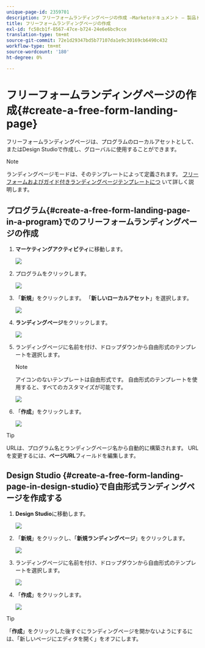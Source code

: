 ```yaml
---
unique-page-id: 2359701
description: フリーフォームランディングページの作成 —Marketoドキュメント — 製品ドキュメント
title: フリーフォームランディングページの作成
exl-id: fc58cb1f-8567-47ce-b724-24e6e6bc9cce
translation-type: tm+mt
source-git-commit: 72e1d29347bd5b77107da1e9c30169cb6490c432
workflow-type: tm+mt
source-wordcount: '180'
ht-degree: 0%

---
```


# フリーフォームランディングページの作成{#create-a-free-form-landing-page}

フリーフォームランディングページは、プログラムのローカルアセットとして、またはDesign Studioで作成し、グローバルに使用することができます。

>[!NOTE]
>
>ランディングページモードは、そのテンプレートによって定義されます。 [フリーフォームおよびガイド付きランディングページテンプレートにつ](/help/marketo/product-docs/demand-generation/landing-pages/understanding-landing-pages/understanding-free-form-vs-guided-landing-pages.md) いて詳しく説明します。

## プログラム{#create-a-free-form-landing-page-in-a-program}でのフリーフォームランディングページの作成

1. **マーケティングアクティビティ**&#x200B;に移動します。

   ![](assets/login-marketing-activities.png)

1. プログラムをクリックします。

   ![](assets/image2015-5-19-12-3a46-3a47.png)

1. 「**新規**」をクリックします。 「**新しいローカルアセット**」を選択します。

   ![](assets/image2015-5-19-12-3a47-3a27.png)

1. **ランディングページ**&#x200B;をクリックします。

   ![](assets/image2014-9-16-12-3a58-3a49.png)

1. ランディングページに名前を付け、ドロップダウンから自由形式のテンプレートを選択します。

   >[!NOTE]
   >
   >アイコンのないテンプレートは自由形式です。 自由形式のテンプレートを使用すると、すべてのカスタマイズが可能です。

   ![](assets/image2015-5-19-12-3a51-3a13.png)

1. 「**作成**」をクリックします。

   ![](assets/image2015-5-19-12-3a52-3a8.png)

>[!TIP]
>
>URLは、プログラム名とランディングページ名から自動的に構築されます。 URLを変更するには、**ページURL**&#x200B;フィールドを編集します。

## Design Studio {#create-a-free-form-landing-page-in-design-studio}で自由形式ランディングページを作成する

1. **Design Studio**&#x200B;に移動します。

   ![](assets/designstudio.png)

1. 「**新規**」をクリックし、「**新規ランディングページ**」をクリックします。

   ![](assets/image2014-9-16-13-3a0-3a43.png)

1. ランディングページに名前を付け、ドロップダウンから自由形式のテンプレートを選択します。

   ![](assets/image2015-5-19-13-3a30-3a25.png)

1. 「**作成**」をクリックします。

   ![](assets/image2015-5-19-13-3a33-3a43.png)

>[!TIP]
>
>「**作成**」をクリックした後すぐにランディングページを開かないようにするには、「新しいページにエディタを開く」をオフにします。
